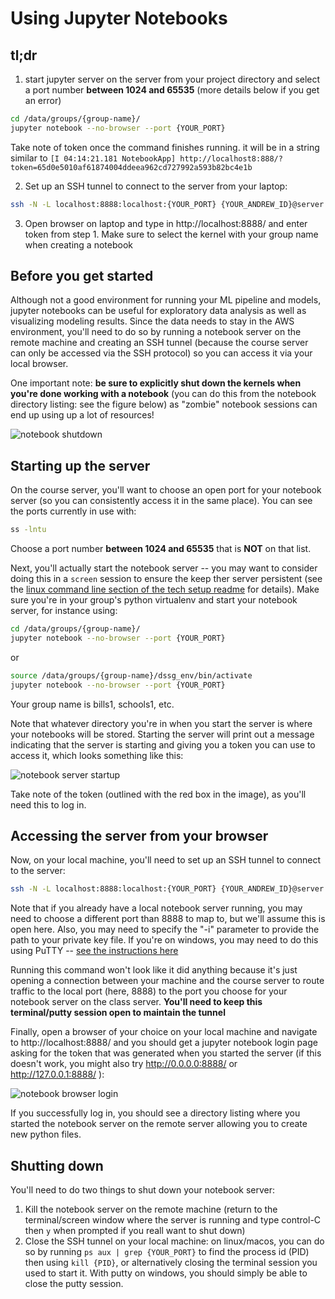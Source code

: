 # Using Jupyter Notebooks

## tl;dr
1. start jupyter server on the server from your project directory and select a port number **between 1024 and 65535** (more details below if you get an error) 
```bash
cd /data/groups/{group-name}/
jupyter notebook --no-browser --port {YOUR_PORT}
```

Take note of token once the command finishes running. it will be in a string similar to ``[I 04:14:21.181 NotebookApp] http://localhost8:888/?token=65d0e5010af61874004ddeea962cd727992a593b82bc4e1b``

2. Set up an SSH tunnel to connect to the server from your laptop:

```bash
ssh -N -L localhost:8888:localhost:{YOUR_PORT} {YOUR_ANDREW_ID}@server.mlpolicylab.dssg.io
```

3. Open browser on laptop and type in http://localhost:8888/ and enter token from step 1. Make sure to select the kernel with your group name when creating a notebook

## Before you get started

Although not a good environment for running your ML pipeline and models, jupyter notebooks can be useful for exploratory data analysis as well as visualizing modeling results. Since the data needs to stay in the AWS environment, you'll need to do so by running a notebook server on the remote machine and creating an SSH tunnel (because the course server can only be accessed via the SSH protocol) so you can access it via your local browser.

One important note: **be sure to explicitly shut down the kernels when you're done working with a notebook** (you can do this from the notebook directory listing: see the figure below) as "zombie" notebook sessions can end up using up a lot of resources!

![notebook shutdown](/techhelp/img/jupyter-shutdown.png)

## Starting up the server
On the course server, you'll want to choose an open port for your notebook server (so you can consistently access it in the same place). You can see the ports currently in use with:
```bash
ss -lntu
```
Choose a port number **between 1024 and 65535** that is **NOT** on that list.

Next, you'll actually start the notebook server -- you may want to consider doing this in a `screen` session to ensure the keep ther server persistent (see the [linux command line section of the tech setup readme](https://github.com/dssg/mlforpublicpolicylab/tree/master/techhelp#linux-command-line-bash) for details). Make sure you're in your group's python virtualenv and start your notebook server, for instance using:
```bash
cd /data/groups/{group-name}/
jupyter notebook --no-browser --port {YOUR_PORT}
```
or
```bash
source /data/groups/{group-name}/dssg_env/bin/activate
jupyter notebook --no-browser --port {YOUR_PORT}
```
Your group name is bills1, schools1, etc.

Note that whatever directory you're in when you start the server is where your notebooks will be stored. Starting the server will print out a message indicating that the server is starting and giving you a token you can use to access it, which looks something like this:

![notebook server startup](/techhelp/img/jupyter-terminal.png)

Take note of the token (outlined with the red box in the image), as you'll need this to log in.

## Accessing the server from your browser
Now, on your local machine, you'll need to set up an SSH tunnel to connect to the server:

```bash
ssh -N -L localhost:8888:localhost:{YOUR_PORT} {YOUR_ANDREW_ID}@server.mlpolicylab.dssg.io
```

Note that if you already have a local notebook server running, you may need to choose a different port than 8888 to map to, but we'll assume this is open here. Also, you may need to specify the "-i" parameter to provide the path to your private key file. If you're on windows, you may need to do this using PuTTY -- [see the instructions here](https://docs.bitnami.com/bch/faq/get-started/access-ssh-tunnel/)

Running this command won't look like it did anything because it's just opening a connection between your machine and the course server to route traffic to the local port (here, 8888) to the port you choose for your notebook server on the class server. **You'll need to keep this terminal/putty session open to maintain the tunnel**

Finally, open a browser of your choice on your local machine and navigate to http://localhost:8888/ and you should get a jupyter notebook login page asking for the token that was generated when you started the server (if this doesn't work, you might also try http://0.0.0.0:8888/ or http://127.0.0.1:8888/ ):

![notebook browser login](/techhelp/img/jupyter-login.png)

If you successfully log in, you should see a directory listing where you started the notebook server on the remote server allowing you to create new python files.

## Shutting down
You'll need to do two things to shut down your notebook server:
1. Kill the notebook server on the remote machine (return to the terminal/screen window where the server is running and type control-C then `y` when prompted if you reall want to shut down)
1. Close the SSH tunnel on your local machine: on linux/macos, you can do so by running `ps aux | grep {YOUR_PORT}` to find the process id (PID) then using `kill {PID}`, or alternatively closing the terminal session you used to start it. With putty on windows, you should simply be able to close the putty session.
